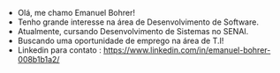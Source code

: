 -  Olá, me chamo Emanuel Bohrer!
-  Tenho grande interesse na área de Desenvolvimento de Software.
-  Atualmente, cursando Desenvolvimento de Sistemas no SENAI.
-  Buscando uma oportunidade de emprego na área de T.I!
-  Linkedin para contato : https://www.linkedin.com/in/emanuel-bohrer-008b1b1a2/


